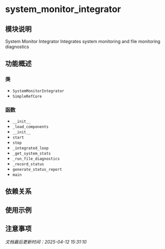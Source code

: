 # system_monitor_integrator

## 模块说明
System Monitor Integrator
Integrates system monitoring and file monitoring diagnostics

## 功能概述

### 类

- `SystemMonitorIntegrator`
- `SimpleRefCore`

### 函数

- `__init__`
- `_load_components`
- `__init__`
- `start`
- `stop`
- `_integrated_loop`
- `_get_system_stats`
- `_run_file_diagnostics`
- `_record_status`
- `generate_status_report`
- `main`

## 依赖关系

## 使用示例

## 注意事项

*文档最后更新时间：2025-04-12 15:31:10*